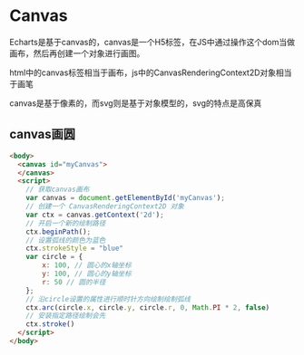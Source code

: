 # Canvas

Echarts是基于canvas的，canvas是一个H5标签，在JS中通过操作这个dom当做画布，然后再创建一个对象进行画图。

html中的canvas标签相当于画布，js中的CanvasRenderingContext2D对象相当于画笔

canvas是基于像素的，而svg则是基于对象模型的，svg的特点是高保真



## canvas画圆

```HTML
<body>
  <canvas id="myCanvas">
  </canvas>
  <script>
    // 获取canvas画布
    var canvas = document.getElementById('myCanvas');
    // 创建一个 CanvasRenderingContext2D 对象
    var ctx = canvas.getContext('2d');
    // 开启一个新的绘制路径
    ctx.beginPath();
    // 设置弧线的颜色为蓝色
    ctx.strokeStyle = "blue"
    var circle = {
    	x: 100, // 圆心的x轴坐标
    	y: 100, // 圆心的y轴坐标
    	r: 50 // 圆的半径
    };
    // 沿circle设置的属性进行顺时针方向绘制绘制弧线
    ctx.arc(circle.x, circle.y, circle.r, 0, Math.PI * 2, false)
    // 安装指定路径绘制会先
    ctx.stroke()
  </script>
</body>
```





